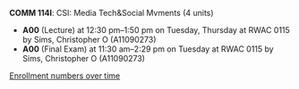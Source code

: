 **COMM 114I**: CSI: Media Tech&Social Mvments (4 units)

- **A00** (Lecture) at 12:30 pm–1:50 pm on Tuesday, Thursday at RWAC 0115 by Sims, Christopher O (A11090273)
- **A00** (Final Exam) at 11:30 am–2:29 pm on Tuesday at RWAC 0115 by Sims, Christopher O (A11090273)

[Enrollment numbers over time](./COMM114I.tsv)
